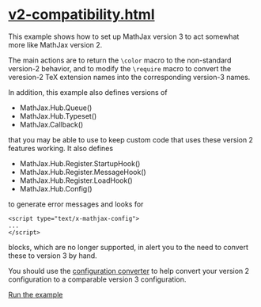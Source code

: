# [v2-compatibility.html](https://mathjax.github.io/MathJax-demos-web/v2-compatibility.html)

This example shows how to set up MathJax version 3 to act somewhat more like MathJax version 2.

The main actions are to return the `\color` macro to the non-standard version-2 behavior, and to modify the `\require` macro to convert the veresion-2 TeX extension names into the corresponding version-3 names.

In addition, this example also defines versions of

* MathJax.Hub.Queue()
* MathJax.Hub.Typeset()
* MathJax.Callback()

that you may be able to use to keep custom code that uses these version 2 features working.  It also defines

* MathJax.Hub.Register.StartupHook()
* MathJax.Hub.Register.MessageHook()
* MathJax.Hub.Register.LoadHook()
* MathJax.Hub.Config()

to generate error messages and looks for 

    <script type="text/x-mathjax-config">
    ...
    </script>

blocks, which are no longer supported, in alert you to the need to convert these to version 3 by hand.

You should use the [configuration converter](https://mathjax.github.io/MathJax-demos-web/convert-configuration/convert-configuration.html) to help convert your version 2 configuration to a comparable version 3 configuration.

[Run the example](https://mathjax.github.io/MathJax-demos-web/v2-compatibility.html)
